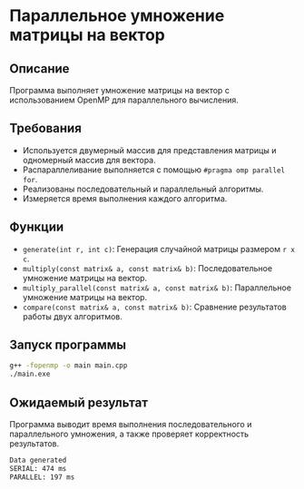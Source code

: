 # Параллельное умножение матрицы на вектор

## Описание
Программа выполняет умножение матрицы на вектор с использованием OpenMP для параллельного вычисления.

## Требования
- Используется двумерный массив для представления матрицы и одномерный массив для вектора.
- Распараллеливание выполняется с помощью `#pragma omp parallel for`.
- Реализованы последовательный и параллельный алгоритмы.
- Измеряется время выполнения каждого алгоритма.

## Функции
- `generate(int r, int c)`: Генерация случайной матрицы размером `r x c`.
- `multiply(const matrix& a, const matrix& b)`: Последовательное умножение матрицы на вектор.
- `multiply_parallel(const matrix& a, const matrix& b)`: Параллельное умножение матрицы на вектор.
- `compare(const matrix& a, const matrix& b)`: Сравнение результатов работы двух алгоритмов.

## Запуск программы
```bash
g++ -fopenmp -o main main.cpp
./main.exe
```

## Ожидаемый результат
Программа выводит время выполнения последовательного и параллельного умножения, а также проверяет корректность результатов.
```bash
Data generated
SERIAL: 474 ms
PARALLEL: 197 ms
```
